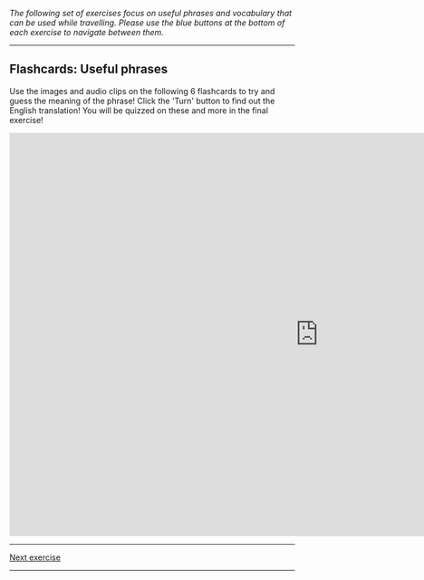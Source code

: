 <p><i>The following set of exercises focus on useful phrases and vocabulary that can be used while travelling. Please use the blue buttons at the bottom of each exercise to navigate between them.</i>
  </p>
  
<hr>

<h2>Flashcards: Useful phrases</h2>

<p>
  Use the images and audio clips on the following 6 flashcards to try and guess the meaning of the phrase! Click the 'Turn' button to find out the English translation! You will be quizzed on these and more in the final exercise!
  </p>

<iframe src="https://h5p.org/h5p/embed/365999" width="1090" height="712" frameborder="0" allowfullscreen="allowfullscreen"></iframe><script src="https://h5p.org/sites/all/modules/h5p/library/js/h5p-resizer.js" charset="UTF-8"></script>

<hr>

<p>
  <a href="learnspanish2.html" class="btnflt-r">Next exercise</a>
  </p>
  <div style="clear:both;"> </div>

<hr>

